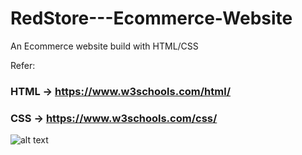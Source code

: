 # RedStore---Ecommerce-Website
An Ecommerce website build with HTML/CSS

Refer:
### HTML -> https://www.w3schools.com/html/
### CSS -> https://www.w3schools.com/css/

![alt text](<https://github.com/ryan3142/PeopleTalk/blob/main/Redstore.png>)
